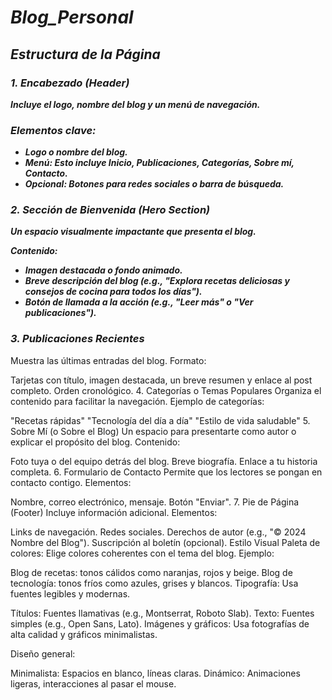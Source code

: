 # **_Blog_Personal_**

## **_Estructura de la Página_**

### **_1. Encabezado (Header)_**

**_Incluye el logo, nombre del blog y un menú de navegación._**

### **_Elementos clave:_**

- **_Logo o nombre del blog._**
- **_Menú: Esto incluye Inicio, Publicaciones, Categorías, Sobre mí, Contacto._**
- **_Opcional: Botones para redes sociales o barra de búsqueda._**

### **_2. Sección de Bienvenida (Hero Section)_**

**_Un espacio visualmente impactante que presenta el blog._**

**_Contenido:_**

- **_Imagen destacada o fondo animado._**
- **_Breve descripción del blog (e.g., "Explora recetas deliciosas y consejos de cocina para todos los días")._**
- **_Botón de llamada a la acción (e.g., "Leer más" o "Ver publicaciones")._**

### **_3. Publicaciones Recientes_**

Muestra las últimas entradas del blog.
Formato:

Tarjetas con título, imagen destacada, un breve resumen y enlace al post completo.
Orden cronológico.
4. Categorías o Temas Populares
Organiza el contenido para facilitar la navegación.
Ejemplo de categorías:

"Recetas rápidas"
"Tecnología del día a día"
"Estilo de vida saludable"
5. Sobre Mí (o Sobre el Blog)
Un espacio para presentarte como autor o explicar el propósito del blog.
Contenido:

Foto tuya o del equipo detrás del blog.
Breve biografía.
Enlace a tu historia completa.
6. Formulario de Contacto
Permite que los lectores se pongan en contacto contigo.
Elementos:

Nombre, correo electrónico, mensaje.
Botón "Enviar".
7. Pie de Página (Footer)
Incluye información adicional.
Elementos:

Links de navegación.
Redes sociales.
Derechos de autor (e.g., "© 2024 Nombre del Blog").
Suscripción al boletín (opcional).
Estilo Visual
Paleta de colores:
Elige colores coherentes con el tema del blog.
Ejemplo:

Blog de recetas: tonos cálidos como naranjas, rojos y beige.
Blog de tecnología: tonos fríos como azules, grises y blancos.
Tipografía:
Usa fuentes legibles y modernas.

Títulos: Fuentes llamativas (e.g., Montserrat, Roboto Slab).
Texto: Fuentes simples (e.g., Open Sans, Lato).
Imágenes y gráficos:
Usa fotografías de alta calidad y gráficos minimalistas.

Diseño general:

Minimalista: Espacios en blanco, líneas claras.
Dinámico: Animaciones ligeras, interacciones al pasar el mouse.
